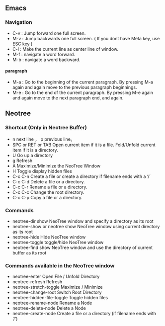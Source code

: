 ## Emacs

### Navigation

- C-v : Jump forward one full screen.
- M-v : Jump backwards one full screen. ( If you dont have Meta key, use ESC key )
- C-l : Make the current line as center line of window.
- M-f : navigate a word forward.
- M-b : navigate a word backward.

#### paragraph
- M-a : Go to the beginning of the current paragraph. By pressing M-a again and again move to the previous paragraph beginnings.
- M-e : Go to the end of the current paragraph. By pressing M-e again and again move to the next paragraph end, and again.


## Neotree
### Shortcut (Only in Neotree Buffer)
- n next line ， p previous line。
- SPC or RET or TAB Open current item if it is a file. Fold/Unfold current item if it is a directory.
- U Go up a directory
- g Refresh
- A Maximize/Minimize the NeoTree Window
- H Toggle display hidden files
- C-c C-n Create a file or create a directory if filename ends with a ‘/’
- C-c C-d Delete a file or a directory.
- C-c C-r Rename a file or a directory.
- C-c C-c Change the root directory.
- C-c C-p Copy a file or a directory.

### Commands
- neotree-dir show NeoTree window and specify a directory as its root
- neotree-show or neotree show NeoTree window using current directory as its root
- neotree-hide Hide NeoTree window
- neotree-toggle toggle/hide NeoTree window
- neotree-find show NeoTree window and use the directory of current buffer as its root

### Commands available in the NeoTree window
- neotree-enter Open File / Unfold Directory
- neotree-refresh Refresh
- neotree-stretch-toggle Maximize / Minimize
- neotree-change-root Switch Root Directory
- neotree-hidden-file-toggle Toggle hidden files 
- neotree-rename-node Rename a Node
- neotree-delete-node Delete a Node
- neotree-create-node Create a file or a directory (if filename ends with ‘/’)
